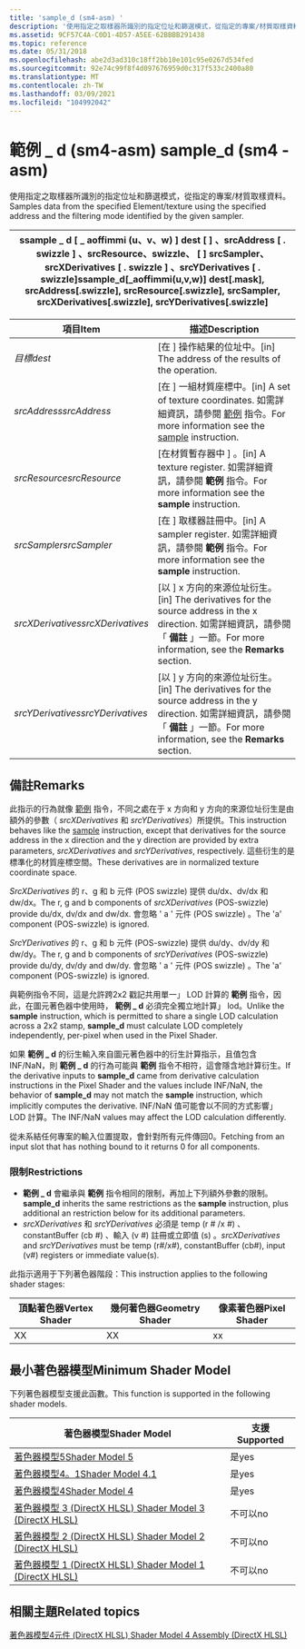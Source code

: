 ```yaml
---
title: 'sample_d (sm4-asm) '
description: '使用指定之取樣器所識別的指定位址和篩選模式，從指定的專案/材質取樣資料。 |sample_d (sm4-asm) '
ms.assetid: 9CF57C4A-C0D1-4D57-A5EE-62BBBB291438
ms.topic: reference
ms.date: 05/31/2018
ms.openlocfilehash: abe2d3ad310c18ff2bb10e101c95e0267d534fed
ms.sourcegitcommit: 92e74c99f8f4d097676959d0c317f533c2400a80
ms.translationtype: MT
ms.contentlocale: zh-TW
ms.lasthandoff: 03/09/2021
ms.locfileid: "104992042"
---
```

# <a name="sample_d-sm4---asm"></a><span data-ttu-id="a5357-104">範例 \_ d (sm4-asm) </span><span class="sxs-lookup"><span data-stu-id="a5357-104">sample\_d (sm4 - asm)</span></span>

<span data-ttu-id="a5357-105">使用指定之取樣器所識別的指定位址和篩選模式，從指定的專案/材質取樣資料。</span><span class="sxs-lookup"><span data-stu-id="a5357-105">Samples data from the specified Element/texture using the specified address and the filtering mode identified by the given sampler.</span></span>



| <span data-ttu-id="a5357-106">ssample \_ d \[ \_ aoffimmi (u、v、w) \] dest \[ \] 、srcAddress \[ . swizzle \] 、srcResource、swizzle、 \[ \] srcSampler、srcXDerivatives \[ . swizzle \] 、srcYDerivatives \[ . swizzle\]</span><span class="sxs-lookup"><span data-stu-id="a5357-106">ssample\_d\[\_aoffimmi(u,v,w)\] dest\[.mask\], srcAddress\[.swizzle\], srcResource\[.swizzle\], srcSampler, srcXDerivatives\[.swizzle\], srcYDerivatives\[.swizzle\]</span></span> |
|----------------------------------------------------------------------------------------------------------------------------------------------------------------------|



 



| <span data-ttu-id="a5357-107">項目</span><span class="sxs-lookup"><span data-stu-id="a5357-107">Item</span></span>                                                                                                                               | <span data-ttu-id="a5357-108">描述</span><span class="sxs-lookup"><span data-stu-id="a5357-108">Description</span></span>                                                                                                                     |
|------------------------------------------------------------------------------------------------------------------------------------|---------------------------------------------------------------------------------------------------------------------------------|
| <span data-ttu-id="a5357-109"><span id="dest"></span><span id="DEST"></span>*目標*</span><span class="sxs-lookup"><span data-stu-id="a5357-109"><span id="dest"></span><span id="DEST"></span>*dest*</span></span><br/>                                                                    | <span data-ttu-id="a5357-110">\[在 \] 操作結果的位址中。</span><span class="sxs-lookup"><span data-stu-id="a5357-110">\[in\] The address of the results of the operation.</span></span><br/>                                                                  |
| <span data-ttu-id="a5357-111"><span id="srcAddress"></span><span id="srcaddress"></span><span id="SRCADDRESS"></span>*srcAddress*</span><span class="sxs-lookup"><span data-stu-id="a5357-111"><span id="srcAddress"></span><span id="srcaddress"></span><span id="SRCADDRESS"></span>*srcAddress*</span></span><br/>                     | <span data-ttu-id="a5357-112">\[在 \] 一組材質座標中。</span><span class="sxs-lookup"><span data-stu-id="a5357-112">\[in\] A set of texture coordinates.</span></span> <span data-ttu-id="a5357-113">如需詳細資訊，請參閱 [範例](sample--sm4---asm-.md) 指令。</span><span class="sxs-lookup"><span data-stu-id="a5357-113">For more information see the [sample](sample--sm4---asm-.md) instruction.</span></span><br/>      |
| <span data-ttu-id="a5357-114"><span id="srcResource"></span><span id="srcresource"></span><span id="SRCRESOURCE"></span>*srcResource*</span><span class="sxs-lookup"><span data-stu-id="a5357-114"><span id="srcResource"></span><span id="srcresource"></span><span id="SRCRESOURCE"></span>*srcResource*</span></span><br/>                 | <span data-ttu-id="a5357-115">\[在材質暫存器中 \] 。</span><span class="sxs-lookup"><span data-stu-id="a5357-115">\[in\] A texture register.</span></span> <span data-ttu-id="a5357-116">如需詳細資訊，請參閱 **範例** 指令。</span><span class="sxs-lookup"><span data-stu-id="a5357-116">For more information see the **sample** instruction.</span></span><br/>                                      |
| <span data-ttu-id="a5357-117"><span id="srcSampler"></span><span id="srcsampler"></span><span id="SRCSAMPLER"></span>*srcSampler*</span><span class="sxs-lookup"><span data-stu-id="a5357-117"><span id="srcSampler"></span><span id="srcsampler"></span><span id="SRCSAMPLER"></span>*srcSampler*</span></span><br/>                     | <span data-ttu-id="a5357-118">\[在 \] 取樣器註冊中。</span><span class="sxs-lookup"><span data-stu-id="a5357-118">\[in\] A sampler register.</span></span> <span data-ttu-id="a5357-119">如需詳細資訊，請參閱 **範例** 指令。</span><span class="sxs-lookup"><span data-stu-id="a5357-119">For more information see the **sample** instruction.</span></span><br/>                                      |
| <span data-ttu-id="a5357-120"><span id="srcXDerivatives"></span><span id="srcxderivatives"></span><span id="SRCXDERIVATIVES"></span>*srcXDerivatives*</span><span class="sxs-lookup"><span data-stu-id="a5357-120"><span id="srcXDerivatives"></span><span id="srcxderivatives"></span><span id="SRCXDERIVATIVES"></span>*srcXDerivatives*</span></span><br/> | <span data-ttu-id="a5357-121">\[以 \] x 方向的來源位址衍生。</span><span class="sxs-lookup"><span data-stu-id="a5357-121">\[in\] The derivatives for the source address in the x direction.</span></span> <span data-ttu-id="a5357-122">如需詳細資訊，請參閱「 **備註** 」一節。</span><span class="sxs-lookup"><span data-stu-id="a5357-122">For more information, see the **Remarks** section.</span></span><br/> |
| <span data-ttu-id="a5357-123"><span id="srcYDerivatives"></span><span id="srcyderivatives"></span><span id="SRCYDERIVATIVES"></span>*srcYDerivatives*</span><span class="sxs-lookup"><span data-stu-id="a5357-123"><span id="srcYDerivatives"></span><span id="srcyderivatives"></span><span id="SRCYDERIVATIVES"></span>*srcYDerivatives*</span></span><br/> | <span data-ttu-id="a5357-124">\[以 \] y 方向的來源位址衍生。</span><span class="sxs-lookup"><span data-stu-id="a5357-124">\[in\] The derivatives for the source address in the y direction.</span></span> <span data-ttu-id="a5357-125">如需詳細資訊，請參閱「 **備註** 」一節。</span><span class="sxs-lookup"><span data-stu-id="a5357-125">For more information, see the **Remarks** section.</span></span><br/> |



 

## <a name="remarks"></a><span data-ttu-id="a5357-126">備註</span><span class="sxs-lookup"><span data-stu-id="a5357-126">Remarks</span></span>

<span data-ttu-id="a5357-127">此指示的行為就像 [範例](sample--sm4---asm-.md) 指令，不同之處在于 x 方向和 y 方向的來源位址衍生是由額外的參數（ *srcXDerivatives* 和 *srcYDerivatives*）所提供。</span><span class="sxs-lookup"><span data-stu-id="a5357-127">This instruction behaves like the [sample](sample--sm4---asm-.md) instruction, except that derivatives for the source address in the x direction and the y direction are provided by extra parameters, *srcXDerivatives* and *srcYDerivatives*, respectively.</span></span> <span data-ttu-id="a5357-128">這些衍生的是標準化的材質座標空間。</span><span class="sxs-lookup"><span data-stu-id="a5357-128">These derivatives are in normalized texture coordinate space.</span></span>

<span data-ttu-id="a5357-129">*SrcXDerivatives* 的 r、g 和 b 元件 (POS swizzle) 提供 du/dx、dv/dx 和 dw/dx。</span><span class="sxs-lookup"><span data-stu-id="a5357-129">The r, g and b components of *srcXDerivatives* (POS-swizzle) provide du/dx, dv/dx and dw/dx.</span></span> <span data-ttu-id="a5357-130">會忽略 ' a ' 元件 (POS swizzle) 。</span><span class="sxs-lookup"><span data-stu-id="a5357-130">The 'a' component (POS-swizzle) is ignored.</span></span>

<span data-ttu-id="a5357-131">*SrcYDerivatives* 的 r、g 和 b 元件 (POS-swizzle) 提供 du/dy、dv/dy 和 dw/dy。</span><span class="sxs-lookup"><span data-stu-id="a5357-131">The r, g and b components of *srcYDerivatives* (POS-swizzle) provide du/dy, dv/dy and dw/dy.</span></span> <span data-ttu-id="a5357-132">會忽略 ' a ' 元件 (POS swizzle) 。</span><span class="sxs-lookup"><span data-stu-id="a5357-132">The 'a' component (POS-swizzle) is ignored.</span></span>

<span data-ttu-id="a5357-133">與範例指令不同，這是允許跨2x2 戳記共用單一」 LOD 計算的 **範例** 指令，因此，在圖元著色器中使用時， **範例 \_ d** 必須完全獨立地計算」 lod。</span><span class="sxs-lookup"><span data-stu-id="a5357-133">Unlike the **sample** instruction, which is permitted to share a single LOD calculation across a 2x2 stamp, **sample\_d** must calculate LOD completely independently, per-pixel when used in the Pixel Shader.</span></span>

<span data-ttu-id="a5357-134">如果 **範例 \_ d** 的衍生輸入來自圖元著色器中的衍生計算指示，且值包含 INF/NaN，則 **範例 \_ d** 的行為可能與 **範例** 指令不相符，這會隱含地計算衍生。</span><span class="sxs-lookup"><span data-stu-id="a5357-134">If the derivative inputs to **sample\_d** came from derivative calculation instructions in the Pixel Shader and the values include INF/NaN, the behavior of **sample\_d** may not match the **sample** instruction, which implicitly computes the derivative.</span></span> <span data-ttu-id="a5357-135">INF/NaN 值可能會以不同的方式影響」 LOD 計算。</span><span class="sxs-lookup"><span data-stu-id="a5357-135">The INF/NaN values may affect the LOD calculation differently.</span></span>

<span data-ttu-id="a5357-136">從未系結任何專案的輸入位置提取，會針對所有元件傳回0。</span><span class="sxs-lookup"><span data-stu-id="a5357-136">Fetching from an input slot that has nothing bound to it returns 0 for all components.</span></span>

### <a name="restrictions"></a><span data-ttu-id="a5357-137">限制</span><span class="sxs-lookup"><span data-stu-id="a5357-137">Restrictions</span></span>

-   <span data-ttu-id="a5357-138">**範例 \_ d** 會繼承與 **範例** 指令相同的限制，再加上下列額外參數的限制。</span><span class="sxs-lookup"><span data-stu-id="a5357-138">**sample\_d** inherits the same restrictions as the **sample** instruction, plus additional an restriction below for its additional parameters.</span></span>
-   <span data-ttu-id="a5357-139">*srcXDerivatives* 和 *srcYDerivatives* 必須是 temp (r \# /x \#) 、constantBuffer (cb \#) 、輸入 (v \#) 註冊或立即值 (s) 。</span><span class="sxs-lookup"><span data-stu-id="a5357-139">*srcXDerivatives* and *srcYDerivatives* must be temp (r\#/x\#), constantBuffer (cb\#), input (v\#) registers or immediate value(s).</span></span>

<span data-ttu-id="a5357-140">此指示適用于下列著色器階段：</span><span class="sxs-lookup"><span data-stu-id="a5357-140">This instruction applies to the following shader stages:</span></span>



| <span data-ttu-id="a5357-141">頂點著色器</span><span class="sxs-lookup"><span data-stu-id="a5357-141">Vertex Shader</span></span> | <span data-ttu-id="a5357-142">幾何著色器</span><span class="sxs-lookup"><span data-stu-id="a5357-142">Geometry Shader</span></span> | <span data-ttu-id="a5357-143">像素著色器</span><span class="sxs-lookup"><span data-stu-id="a5357-143">Pixel Shader</span></span> |
|---------------|-----------------|--------------|
| <span data-ttu-id="a5357-144">X</span><span class="sxs-lookup"><span data-stu-id="a5357-144">X</span></span>             | <span data-ttu-id="a5357-145">X</span><span class="sxs-lookup"><span data-stu-id="a5357-145">X</span></span>               | <span data-ttu-id="a5357-146">x</span><span class="sxs-lookup"><span data-stu-id="a5357-146">x</span></span>            |



 

## <a name="minimum-shader-model"></a><span data-ttu-id="a5357-147">最小著色器模型</span><span class="sxs-lookup"><span data-stu-id="a5357-147">Minimum Shader Model</span></span>

<span data-ttu-id="a5357-148">下列著色器模型支援此函數。</span><span class="sxs-lookup"><span data-stu-id="a5357-148">This function is supported in the following shader models.</span></span>



| <span data-ttu-id="a5357-149">著色器模型</span><span class="sxs-lookup"><span data-stu-id="a5357-149">Shader Model</span></span>                                              | <span data-ttu-id="a5357-150">支援</span><span class="sxs-lookup"><span data-stu-id="a5357-150">Supported</span></span> |
|-----------------------------------------------------------|-----------|
| [<span data-ttu-id="a5357-151">著色器模型5</span><span class="sxs-lookup"><span data-stu-id="a5357-151">Shader Model 5</span></span>](d3d11-graphics-reference-sm5.md)        | <span data-ttu-id="a5357-152">是</span><span class="sxs-lookup"><span data-stu-id="a5357-152">yes</span></span>       |
| [<span data-ttu-id="a5357-153">著色器模型4。1</span><span class="sxs-lookup"><span data-stu-id="a5357-153">Shader Model 4.1</span></span>](dx-graphics-hlsl-sm4.md)              | <span data-ttu-id="a5357-154">是</span><span class="sxs-lookup"><span data-stu-id="a5357-154">yes</span></span>       |
| [<span data-ttu-id="a5357-155">著色器模型4</span><span class="sxs-lookup"><span data-stu-id="a5357-155">Shader Model 4</span></span>](dx-graphics-hlsl-sm4.md)                | <span data-ttu-id="a5357-156">是</span><span class="sxs-lookup"><span data-stu-id="a5357-156">yes</span></span>       |
| [<span data-ttu-id="a5357-157">著色器模型 3 (DirectX HLSL) </span><span class="sxs-lookup"><span data-stu-id="a5357-157">Shader Model 3 (DirectX HLSL)</span></span>](dx-graphics-hlsl-sm3.md) | <span data-ttu-id="a5357-158">不可以</span><span class="sxs-lookup"><span data-stu-id="a5357-158">no</span></span>        |
| [<span data-ttu-id="a5357-159">著色器模型 2 (DirectX HLSL) </span><span class="sxs-lookup"><span data-stu-id="a5357-159">Shader Model 2 (DirectX HLSL)</span></span>](dx-graphics-hlsl-sm2.md) | <span data-ttu-id="a5357-160">不可以</span><span class="sxs-lookup"><span data-stu-id="a5357-160">no</span></span>        |
| [<span data-ttu-id="a5357-161">著色器模型 1 (DirectX HLSL) </span><span class="sxs-lookup"><span data-stu-id="a5357-161">Shader Model 1 (DirectX HLSL)</span></span>](dx-graphics-hlsl-sm1.md) | <span data-ttu-id="a5357-162">不可以</span><span class="sxs-lookup"><span data-stu-id="a5357-162">no</span></span>        |



 

## <a name="related-topics"></a><span data-ttu-id="a5357-163">相關主題</span><span class="sxs-lookup"><span data-stu-id="a5357-163">Related topics</span></span>

<dl> <dt>

[<span data-ttu-id="a5357-164">著色器模型4元件 (DirectX HLSL) </span><span class="sxs-lookup"><span data-stu-id="a5357-164">Shader Model 4 Assembly (DirectX HLSL)</span></span>](dx-graphics-hlsl-sm4-asm.md)
</dt> </dl>

 

 






